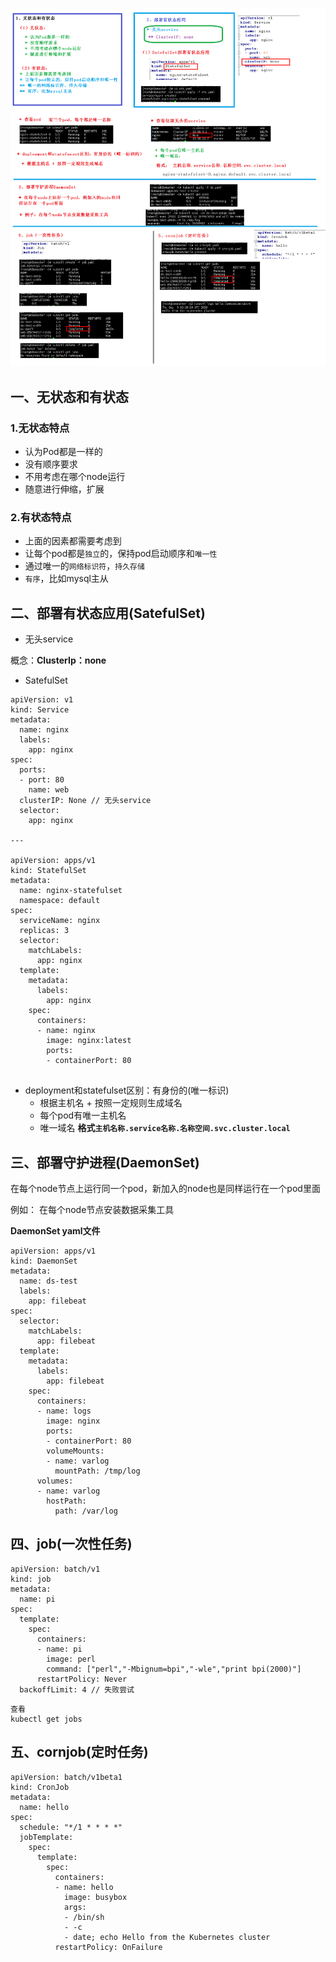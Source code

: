 ![21-controller](../images/21-controller.png)

## 一、无状态和有状态

### 1.无状态特点

+ 认为Pod都是一样的
+ 没有顺序要求
+ 不用考虑在哪个node运行
+ 随意进行伸缩，扩展

### 2.有状态特点

+ 上面的因素都需要考虑到
+ 让每个pod都是`独立`的，保持pod启动顺序和`唯一性`
+ 通过唯一的`网络标识符`，`持久存储`
+ `有序`，比如mysql主从

## 二、部署有状态应用(SatefulSet)

+ 无头service

概念：**ClusterIp：none**

+ SatefulSet 

```
apiVersion: v1
kind: Service
metadata:
  name: nginx
  labels:
    app: nginx
spec:
  ports:
  - port: 80
    name: web
  clusterIP: None // 无头service
  selector:
    app: nginx

---

apiVersion: apps/v1
kind: StatefulSet
metadata:
  name: nginx-statefulset
  namespace: default
spec:
  serviceName: nginx
  replicas: 3
  selector:
    matchLabels:
      app: nginx
  template:
    metadata:
      labels:
        app: nginx
    spec:
      containers:
      - name: nginx
        image: nginx:latest
        ports:
        - containerPort: 80


```

+ deployment和statefulset区别：有身份的(唯一标识)
  + 根据主机名 + 按照一定规则生成域名
  + 每个pod有唯一主机名
  + 唯一域名 **格式`主机名称.service名称.名称空间.svc.cluster.local`**

## 三、部署守护进程(DaemonSet)

在每个node节点上运行同一个pod，新加入的node也是同样运行在一个pod里面

例如： 在每个node节点安装数据采集工具

**DaemonSet  yaml文件**

```
apiVersion: apps/v1
kind: DaemonSet
metadata:
  name: ds-test
  labels:
    app: filebeat
spec:
  selector:
    matchLabels:
      app: filebeat
  template:
    metadata:
      labels:
        app: filebeat
    spec:
      containers:
      - name: logs
        image: nginx
        ports:
        - containerPort: 80
        volumeMounts:
        - name: varlog
          mountPath: /tmp/log
      volumes:
      - name: varlog
        hostPath:
          path: /var/log
```

## 四、job(一次性任务)

```
apiVersion: batch/v1
kind: job
metadata:
  name: pi
spec:
  template:
    spec:
      containers:
      - name: pi
        image: perl
        command: ["perl","-Mbignum=bpi","-wle","print bpi(2000)"]
      restartPolicy: Never
  backoffLimit: 4 // 失败尝试
```



```
查看
kubectl get jobs
```



## 五、cornjob(定时任务)

```
apiVersion: batch/v1beta1
kind: CronJob
metadata:
  name: hello
spec:
  schedule: "*/1 * * * *"
  jobTemplate:
    spec:
      template:
        spec:
          containers:
          - name: hello
            image: busybox
            args:
            - /bin/sh
            - -c
            - date; echo Hello from the Kubernetes cluster
          restartPolicy: OnFailure
```

